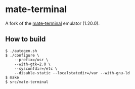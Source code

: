# mate-terminal

A fork of the [mate-terminal](https://github.com/mate-desktop/mate-terminal/tree/1.20) emulator (1.20.0).

## How to build

```
$ ./autogen.sh
$ ./configure \
    --prefix=/usr \
    --with-gtk=2.0 \
    --sysconfdir=/etc \
    --disable-static --localstatedir=/var --with-gnu-ld
$ make
$ src/mate-terminal
```

